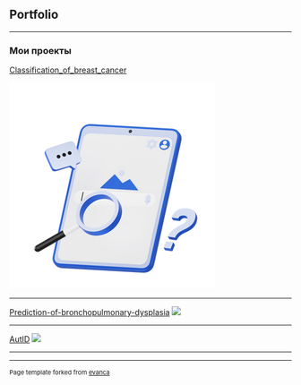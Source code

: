## Portfolio

---

### Мои проекты


[Classification_of_breast_cancer](/sample_page)


<img src="images/3d-techny-searching-the-web-on-tablet-1.png?raw=true"/>

---
[Prediction-of-bronchopulmonary-dysplasia](/pdf/sample_presentation.pdf)
<img src="images/dummy_thumbnail.jpg?raw=true"/>

---
[AutID](http://example.com/)
<img src="images/dummy_thumbnail.jpg?raw=true"/>


---




---
<p style="font-size:11px">Page template forked from <a href="https://github.com/evanca/quick-portfolio">evanca</a></p>
<!-- Remove above link if you don't want to attibute -->
